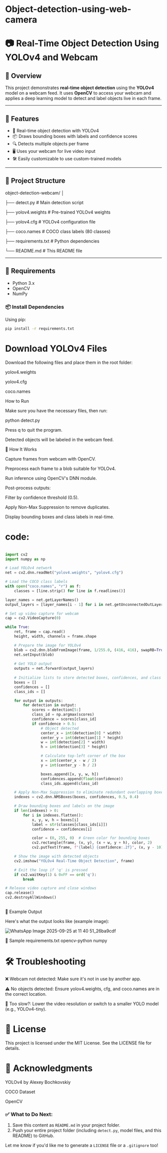 # Object-detection-using-web-camera

# 📷 Real-Time Object Detection Using YOLOv4 and Webcam

## 🧠 Overview

This project demonstrates **real-time object detection** using the **YOLOv4** model on a webcam feed. It uses **OpenCV** to access your webcam and applies a deep learning model to detect and label objects live in each frame.

---

## 🚀 Features

- 🎯 Real-time object detection with YOLOv4
- 📦 Draws bounding boxes with labels and confidence scores
- 🔍 Detects multiple objects per frame
- 🖥️ Uses your webcam for live video input
- 🛠️ Easily customizable to use custom-trained models

---

## 📁 Project Structure

object-detection-webcam/
│

├── detect.py # Main detection script

├── yolov4.weights # Pre-trained YOLOv4 weights

├── yolov4.cfg # YOLOv4 configuration file

├── coco.names # COCO class labels (80 classes)

├── requirements.txt # Python dependencies

└── README.md # This README file


---

## 🧰 Requirements

- Python 3.x
- OpenCV
- NumPy

### 📦 Install Dependencies

Using pip:

```bash
pip install -r requirements.txt
```
# Download YOLOv4 Files

Download the following files and place them in the root folder:

yolov4.weights

yolov4.cfg

coco.names

How to Run

Make sure you have the necessary files, then run:

python detect.py


Press q to quit the program.

Detected objects will be labeled in the webcam feed.

🧪 How It Works

Capture frames from webcam with OpenCV.

Preprocess each frame to a blob suitable for YOLOv4.

Run inference using OpenCV's DNN module.

Post-process outputs:

Filter by confidence threshold (0.5).

Apply Non-Max Suppression to remove duplicates.

Display bounding boxes and class labels in real-time.

# code:
```python

import cv2
import numpy as np

# Load YOLOv4 network
net = cv2.dnn.readNet("yolov4.weights", "yolov4.cfg")

# Load the COCO class labels
with open("coco.names", "r") as f:
    classes = [line.strip() for line in f.readlines()]

layer_names = net.getLayerNames()
output_layers = [layer_names[i - 1] for i in net.getUnconnectedOutLayers().flatten()]

# Set up video capture for webcam
cap = cv2.VideoCapture(0)

while True:
    ret, frame = cap.read()
    height, width, channels = frame.shape

    # Prepare the image for YOLOv4
    blob = cv2.dnn.blobFromImage(frame, 1/255.0, (416, 416), swapRB=True, crop=False)
    net.setInput(blob)
    
    # Get YOLO output
    outputs = net.forward(output_layers)
    
    # Initialize lists to store detected boxes, confidences, and class IDs
    boxes = []
    confidences = []
    class_ids = []

    for output in outputs:
        for detection in output:
            scores = detection[5:]
            class_id = np.argmax(scores)
            confidence = scores[class_id]
            if confidence > 0.5:
                # Object detected
                center_x = int(detection[0] * width)
                center_y = int(detection[1] * height)
                w = int(detection[2] * width)
                h = int(detection[3] * height)

                # Calculate top-left corner of the box
                x = int(center_x - w / 2)
                y = int(center_y - h / 2)

                boxes.append([x, y, w, h])
                confidences.append(float(confidence))
                class_ids.append(class_id)

    # Apply Non-Max Suppression to eliminate redundant overlapping boxes
    indexes = cv2.dnn.NMSBoxes(boxes, confidences, 0.5, 0.4)

    # Draw bounding boxes and labels on the image
    if len(indexes) > 0:
        for i in indexes.flatten():
            x, y, w, h = boxes[i]
            label = str(classes[class_ids[i]])
            confidence = confidences[i]

            color = (0, 255, 0)  # Green color for bounding boxes
            cv2.rectangle(frame, (x, y), (x + w, y + h), color, 2)
            cv2.putText(frame, f"{label} {confidence:.2f}", (x, y - 10), cv2.FONT_HERSHEY_SIMPLEX, 0.5, color, 2)

    # Show the image with detected objects
    cv2.imshow("YOLOv4 Real-Time Object Detection", frame)

    # Exit the loop if 'q' is pressed
    if cv2.waitKey(1) & 0xFF == ord('q'):
        break

# Release video capture and close windows
cap.release()
cv2.destroyAllWindows()
 
```

📸 Example Output

Here's what the output looks like (example image):

![WhatsApp Image 2025-09-25 at 11 40 51_26ba9cdf](https://github.com/user-attachments/assets/7f69934c-51e7-4dbd-8a6c-10bfeddb5c5c)


🧾 Sample requirements.txt
opencv-python
numpy

# 🛠 Troubleshooting

❌ Webcam not detected: Make sure it's not in use by another app.

⚠️ No objects detected: Ensure yolov4.weights, cfg, and coco.names are in the correct location.

🐢 Too slow?: Lower the video resolution or switch to a smaller YOLO model (e.g., YOLOv4-tiny).

# 📄 License

This project is licensed under the MIT License. See the LICENSE
 file for details.

# 🙌 Acknowledgments

YOLOv4 by Alexey Bochkovskiy

COCO Dataset

OpenCV




### ✅ What to Do Next:
1. Save this content as `README.md` in your project folder.
2. Push your entire project folder (including `detect.py`, model files, and this README) to GitHub.

Let me know if you'd like me to generate a `LICENSE` file or a `.gitignore` too!
